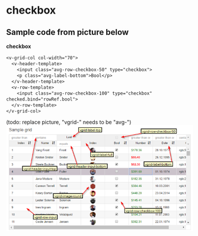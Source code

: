 # checkbox

## Sample code from picture below

**checkbox**

```text
<v-grid-col col-width="70">
  <v-header-template>
    <input class="avg-row-checkbox-50" type="checkbox">
    <p class="avg-label-bottom">Bool</p>
  </v-header-template>
  <v-row-template>
    <input class="avg-row-checkbox-100" type="checkbox" checked.bind="rowRef.bool">
  </v-row-template>
</v-grid-col>
```

\(todo: replace picture, "vgrid-" needs to be "avg-"\) ![classes image](../.gitbook/assets/cssclasses.png)

